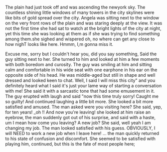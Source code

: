 The plain had just took off and was ascending the newyork  sky. The countless  shining little windows of many towers in the city skylines were like bits of gold spread over the city. Angela was sitting  next to the window on the very front rows of the plain and was staring deeply at the view. It was not the first time she had sat to watch at the bright lights of the city at night, yet this time she was looking at them as if she was trying to find something among them.she sighed and wispered oh, no where can get any close to how nighT looks like here. Hmmm, I,m gonna miss it.

Excuse me, sorry but I couldn't hear you, did you say something, Said the guy sitting next to her. She turned to him and looked at him a few moments with both boredom and curosity. The guy was smiling at him and sitting calm and comfortable in his wide seat with one earphone in his ear on the opposite side of his head. He was middle-aged but still in shape and well dressed and looked keen to chat.
Well, I said I will miss this city" and you definitely heard what I said it's just your lame way of starting a conversation with me! She said it with a sarcastic tone that had some emusement in it. 
The guy erupted with laugh and said "now this time truly sorry! Caught me so guilty! And continued laughing a little bit more. She looked a bit more satisfied and amused.
The man asked were you visiting here? She said, yep, for ten years!
_oh !! And now you're leaving!
she looked at him raise an eyebrow, the man suddenly got out of his surprise, and said with a haste, um I mean how come you leaving? A new job? She said, well yeah I am changing my job. The man looked satisfied with his guess. 
OBVIOUSLY, I will NEED to work a new job when I leave here! ... the man quickly returned to his state of confusion and discomfort. She seemed to be satisfied with playing him, continued, but this is the fate of most people here; 